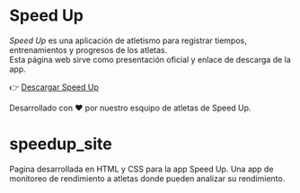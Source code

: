 # Speed Up

*Speed Up* es una aplicación de atletismo para registrar tiempos, entrenamientos y progresos de los atletas.  
Esta página web sirve como presentación oficial y enlace de descarga de la app.

👉 [Descargar Speed Up](https://www.mediafire.com/file/kh7l5a54bk4unc5/SpeedUp.apk/file)

Desarrollado con ❤️ por nuestro esquipo de atletas de Speed Up.

# speedup_site
Pagina desarrollada en HTML y CSS para la app Speed Up. Una app de monitoreo de rendimiento a atletas donde pueden analizar su rendimiento.
